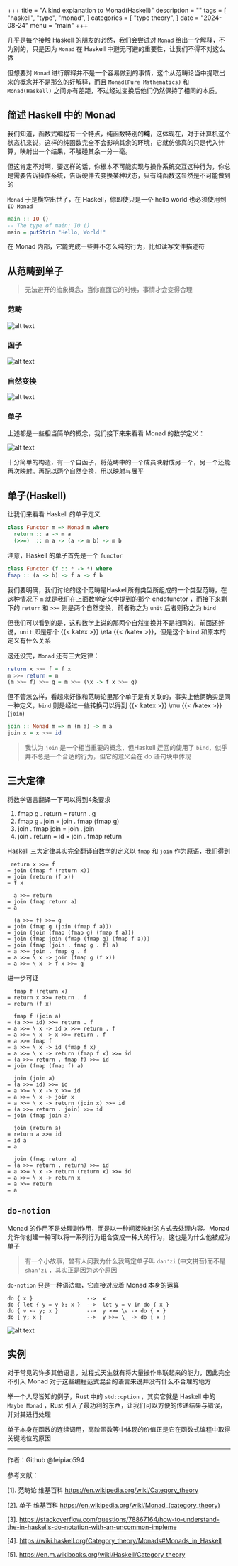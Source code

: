 +++
title = "A kind explanation to Monad(Haskell)"
description = ""
tags = [
    "haskell",
    "type",
    "monad",
]
categories = [
    "type theory",
]
date = "2024-08-24"
menu = "main"
+++

几乎是每个接触 Haskell 的朋友的必然，我们会尝试对 `Monad` 给出一个解释，不为别的，只是因为 `Monad` 在 Haskell 中避无可避的重要性，让我们不得不对这么做

<!--more-->

但想要对 `Monad` 进行解释并不是一个容易做到的事情，这个从范畴论当中提取出来的概念并不是那么的好解释，而且 `Monad(Pure Mathematics)` 和 `Monad(Haskell)` 之间亦有差距，不过经过变换后他们仍然保持了相同的本质。

## 简述 Haskell 中的 Monad

我们知道，函数式编程有一个特点，纯函数特别的**纯**，这体现在，对于计算机这个状态机来说，这样的纯函数完全不会影响其余的环境，它就仿佛真的只是代入计算，映射出一个结果，不触碰其余一分一毫。

但这肯定不对啊，要这样的话，你根本不可能实现与操作系统交互这种行为，你总是需要告诉操作系统，告诉硬件去变换某种状态，只有纯函数这显然是不可能做到的

`Monad` 于是横空出世了，在 Haskell，你即使只是一个 hello world 也必须使用到 `IO Monad` 

```haskell
main :: IO ()
-- The type of main: IO () 
main = putStrLn "Hello, World!"
```

在 Monad 内部，它能完成一些并不怎么纯的行为，比如读写文件描述符

## 从范畴到单子

> 无法避开的抽象概念，当你直面它的时候，事情才会变得合理

### 范畴

![alt text](pics/category_defination.png)

### 函子
![alt text](pics/functor_defination.png)

### 自然变换

![alt text](pics/natural_transformations.png)

### 单子
上述都是一些相当简单的概念，我们接下来来看看 Monad 的数学定义：

![alt text](pics/monad_defination.png)

十分简单的构造，有一个自函子，将范畴中的一个成员映射成另一个，另一个还能再次映射。再配以两个自然变换，用以映射与展平

## 单子(Haskell)
让我们来看看 Haskell 的单子定义

```haskell
class Functor m => Monad m where
  return :: a -> m a
  (>>=)  :: m a -> (a -> m b) -> m b
```

注意，Haskell 的单子首先是一个 `functor` 

```haskell
class Functor (f :: * -> *) where
fmap :: (a -> b) -> f a -> f b
```

我们要明确，我们讨论的这个范畴是Haskell所有类型所组成的一个类型范畴，在这种情况下 `m` 就是我们在上面数学定义中提到的那个 endofunctor ，而接下来剩下的 `return` 和 `>>=` 则是两个自然变换，前者称之为 `unit` 后者则称之为 `bind`

但我们可以看到的是，这和数学上说的那两个自然变换并不是相同的，前面还好说，`unit` 即是那个 {{< katex >}} \eta {{< /katex >}}，但是这个 `bind` 和原本的定义有什么关系

这还没完，`Monad` 还有三大定律：

```haskell
return x >>= f = f x
m >>= return = m
(m >>= f) >>= g = m >>= (\x -> f x >>= g)
```

但不管怎么样，看起来好像和范畴论里那个单子是有关联的，事实上他俩确实是同一种定义，`bind` 则是经过一些转换可以得到 {{< katex >}} \mu {{< /katex >}}(`join`)

```haskell
join :: Monad m => m (m a) -> m a
join x = x >>= id
```

> 我认为 `join` 是一个相当重要的概念，但Haskell 迂回的使用了 `bind`，似乎并不总是一个合适的行为，但它的意义会在 do 语句块中体现



## 三大定律
将数学语言翻译一下可以得到4条要求

1. fmap g . return = return . g
2. fmap g . join = join . fmap (fmap g)
3. join . fmap join = join . join
4. join . return = id = join . fmap return

Haskell 三大定律其实完全翻译自数学的定义以 `fmap` 和 `join` 作为原语，我们得到

```
 return x >>= f
= join (fmap f (return x))
= join (return (f x))
= f x
```
```
  a >>= return
= join (fmap return a)
= a
```
```
  (a >>= f) >>= g
= join (fmap g (join (fmap f a)))
= join (join (fmap (fmap g) (fmap f a)))
= join (fmap join (fmap (fmap g) (fmap f a)))
= join (fmap (join . fmap g . f) a)
= a >>= join . fmap g . f
= a >>= \ x -> join (fmap g (f x))
= a >>= \ x -> f x >>= g
```

进一步可证

```
  fmap f (return x)
= return x >>= return . f
= return (f x)
```
```
  fmap f (join a)
= (a >>= id) >>= return . f
= a >>= \ x -> id x >>= return . f
= a >>= \ x -> x >>= return . f
= a >>= fmap f
= a >>= \ x -> id (fmap f x)
= a >>= \ x -> return (fmap f x) >>= id
= (a >>= return . fmap f) >>= id
= join (fmap (fmap f) a)
```
```
  join (join a)
= (a >>= id) >>= id
= a >>= \ x -> x >>= id
= a >>= \ x -> join x
= a >>= \ x -> return (join x) >>= id
= (a >>= return . join) >>= id
= join (fmap join a)
```
```
  join (return a)
= return a >>= id
= id a
= a
```
```
  join (fmap return a)
= (a >>= return . return) >>= id
= a >>= \ x -> return (return x) >>= id
= a >>= \ x -> return x
= a >>= return
= a
```

## `do-notion`
Monad 的作用不是处理副作用，而是以一种间接映射的方式去处理内容。Monad 允许你创建一种可以将一系列行为组合变成一种大的行为，这也是为什么他被成为单子

> 有一个小故事，曾有人问我为什么我笃定单子叫 `dan'zi` (中文拼音)而不是 `shan'zi` ，其实正是因为这个原因

`do-notion` 只是一种语法糖，它直接对应着 Monad 本身的运算

```
do { x }                 -->  x
do { let { y = v }; x }  -->  let y = v in do { x }
do { v <- y; x }         -->  y >>= \v -> do { x }
do { y; x }              -->  y >>= \_ -> do { x }
```

![alt text](pics/do_block_requirements.png)

## 实例
对于常见的许多其他语言，过程式天生就有将大量操作串联起来的能力，因此完全不引入 Monad 对于这些编程范式混合的语言来说并没有什么不合理的地方

举一个人尽皆知的例子，Rust 中的 `std::option` ，其实它就是 Haskell 中的 `Maybe Monad` ，Rust 引入了最功利的东西，让我们可以方便的传递结果与错误，并对其进行处理

单子本身在函数的连续调用，高阶函数等中体现的价值正是它在函数式编程中取得关键地位的原因

---
作者：Github @feipiao594

参考文献：

[1]. 范畴论 维基百科 https://en.wikipedia.org/wiki/Category_theory

[2]. 单子 维基百科 https://en.wikipedia.org/wiki/Monad_(category_theory)

[3]. https://stackoverflow.com/questions/78867164/how-to-understand-the-in-haskells-do-notation-with-an-uncommon-impleme

[4]. https://wiki.haskell.org/Category_theory/Monads#Monads_in_Haskell

[5]. https://en.m.wikibooks.org/wiki/Haskell/Category_theory

